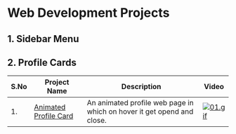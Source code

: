 # Web Development Projects

## 1. Sidebar Menu



## 2. Profile Cards

|S.No|Project Name|Description|Video|
|---|---|---|---|
|1.|[Animated Profile Card](https://github.com/dev-mdirfan/animated-profile-card.git)|An animated profile web page in which on hover it get opend and close.|[![01.gif](gifs/01.animated-profile-card.gif)](https://github.com/dev-mdirfan/animated-profile-card.git)|
